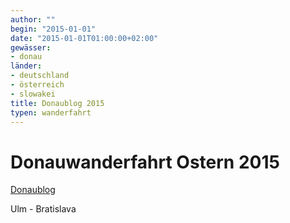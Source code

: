 ```yaml
---
author: ""
begin: "2015-01-01"
date: "2015-01-01T01:00:00+02:00"
gewässer:
- donau
länder: 
- deutschland
- österreich
- slowakei
title: Donaublog 2015
typen: wanderfahrt
---
```



# Donauwanderfahrt Ostern 2015


[Donaublog](/berichte/2015/donaublog_2015)

Ulm - Bratislava
